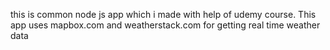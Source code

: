 this is common node js app which i made with help of udemy course. This app uses mapbox.com and weatherstack.com for getting real time weather data
